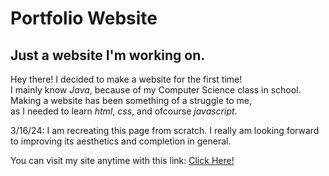 # Portfolio Website
## Just a website I'm working on.

Hey there! I decided to make a website for the first time!  
I mainly know *Java*, because of my Computer Science class in school.  
Making a website has been something of a struggle to me,  
as I needed to learn *html*, *css*, and ofcourse *javascript*.  


3/16/24: I am recreating this page from scratch. I really am looking forward to improving its aesthetics and completion in general.

You can visit my site anytime with this link:
[Click Here!](https://mintype.github.io/)
